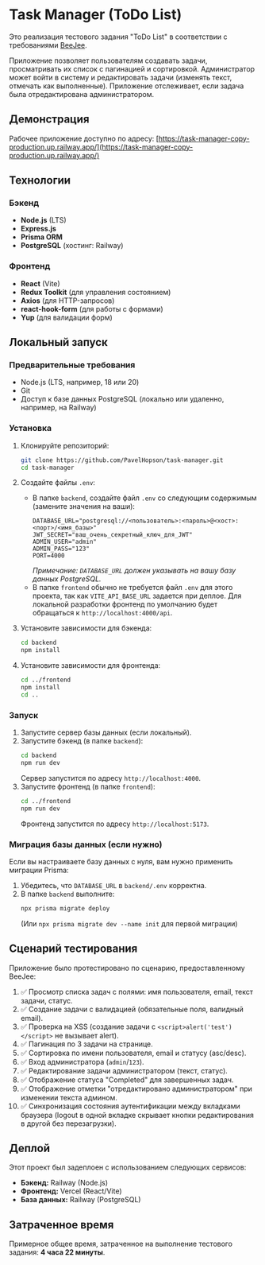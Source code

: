 # Task Manager (ToDo List)

Это реализация тестового задания "ToDo List" в соответствии с требованиями [BeeJee](https://beejee.ru/coding-challenge-requirements-nodejs).

Приложение позволяет пользователям создавать задачи, просматривать их список с пагинацией и сортировкой. Администратор может войти в систему и редактировать задачи (изменять текст, отмечать как выполненные). Приложение отслеживает, если задача была отредактирована администратором.

## Демонстрация

Рабочее приложение доступно по адресу: [https://task-manager-copy-production.up.railway.app/](https://task-manager-copy-production.up.railway.app/)

## Технологии

### Бэкенд
- **Node.js** (LTS)
- **Express.js**
- **Prisma ORM**
- **PostgreSQL** (хостинг: Railway)

### Фронтенд
- **React** (Vite)
- **Redux Toolkit** (для управления состоянием)
- **Axios** (для HTTP-запросов)
- **react-hook-form** (для работы с формами)
- **Yup** (для валидации форм)

## Локальный запуск

### Предварительные требования

- Node.js (LTS, например, 18 или 20)
- Git
- Доступ к базе данных PostgreSQL (локально или удаленно, например, на Railway)

### Установка

1.  Клонируйте репозиторий:
    ```bash
    git clone https://github.com/PavelHopson/task-manager.git
    cd task-manager
    ```
2.  Создайте файлы `.env`:
    -   В папке `backend`, создайте файл `.env` со следующим содержимым (замените значения на ваши):
        ```env
        DATABASE_URL="postgresql://<пользователь>:<пароль>@<хост>:<порт>/<имя_базы>"
        JWT_SECRET="ваш_очень_секретный_ключ_для_JWT"
        ADMIN_USER="admin"
        ADMIN_PASS="123"
        PORT=4000
        ```
        *Примечание: `DATABASE_URL` должен указывать на вашу базу данных PostgreSQL.*
    -   В папке `frontend` обычно не требуется файл `.env` для этого проекта, так как `VITE_API_BASE_URL` задается при деплое. Для локальной разработки фронтенд по умолчанию будет обращаться к `http://localhost:4000/api`.

3.  Установите зависимости для бэкенда:
    ```bash
    cd backend
    npm install
    ```
4.  Установите зависимости для фронтенда:
    ```bash
    cd ../frontend
    npm install
    cd ..
    ```

### Запуск

1.  Запустите сервер базы данных (если локальный).
2.  Запустите бэкенд (в папке `backend`):
    ```bash
    cd backend
    npm run dev
    ```
    Сервер запустится по адресу `http://localhost:4000`.
3.  Запустите фронтенд (в папке `frontend`):
    ```bash
    cd ../frontend
    npm run dev
    ```
    Фронтенд запустится по адресу `http://localhost:5173`.

### Миграция базы данных (если нужно)

Если вы настраиваете базу данных с нуля, вам нужно применить миграции Prisma:

1.  Убедитесь, что `DATABASE_URL` в `backend/.env` корректна.
2.  В папке `backend` выполните:
    ```bash
    npx prisma migrate deploy
    ```
    (Или `npx prisma migrate dev --name init` для первой миграции)

## Сценарий тестирования

Приложение было протестировано по сценарию, предоставленному BeeJee:

1.  ✅ Просмотр списка задач с полями: имя пользователя, email, текст задачи, статус.
2.  ✅ Создание задачи с валидацией (обязательные поля, валидный email).
3.  ✅ Проверка на XSS (создание задачи с `<script>alert('test')</script>` не вызывает alert).
4.  ✅ Пагинация по 3 задачи на странице.
5.  ✅ Сортировка по имени пользователя, email и статусу (asc/desc).
6.  ✅ Вход администратора (`admin`/`123`).
7.  ✅ Редактирование задачи администратором (текст, статус).
8.  ✅ Отображение статуса "Completed" для завершенных задач.
9.  ✅ Отображение отметки "отредактировано администратором" при изменении текста админом.
10. ✅ Синхронизация состояния аутентификации между вкладками браузера (logout в одной вкладке скрывает кнопки редактирования в другой без перезагрузки).

## Деплой

Этот проект был задеплоен с использованием следующих сервисов:
-   **Бэкенд:** Railway (Node.js)
-   **Фронтенд:** Vercel (React/Vite)
-   **База данных:** Railway (PostgreSQL)

## Затраченное время

Примерное общее время, затраченное на выполнение тестового задания: **4 часа 22 минуты**.
